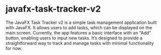 # javafx-task-tracker-v2

The JavaFX Task Tracker v2 is a simple task management application built with JavaFX. It allows users to add tasks, which can be displayed on the main screen. Currently, the app features a basic interface with an "Add" button, enabling users to input new tasks. It’s designed to provide a straightforward way to track and manage tasks with minimal functionality for now.

